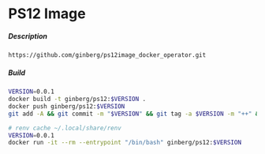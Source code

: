 # PS12 Image

##### Description

```
https://github.com/ginberg/ps12image_docker_operator.git
```

##### Build

```bash
VERSION=0.0.1
docker build -t ginberg/ps12:$VERSION .
docker push ginberg/ps12:$VERSION
git add -A && git commit -m "$VERSION" && git tag -a $VERSION -m "++" && git push && git push --tags
```

```bash
# renv cache ~/.local/share/renv
VERSION=0.0.1
docker run -it --rm --entrypoint "/bin/bash" ginberg/ps12:$VERSION
```